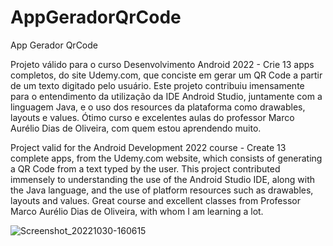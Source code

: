 # AppGeradorQrCode
App Gerador QrCode

Projeto válido para o curso Desenvolvimento Android 2022 - Crie 13 apps completos, do site Udemy.com, que conciste em gerar um QR Code a partir de um texto digitado pelo usuário. 
Este projeto contribuiu imensamente para o entendimento da utilização da IDE Android Studio, juntamente com a linguagem Java, e o uso dos resources da plataforma como drawables, layouts e values.
Ótimo curso e excelentes aulas do professor Marco Aurélio Dias de Oliveira, com quem estou aprendendo muito.



Project valid for the Android Development 2022 course - Create 13 complete apps, from the Udemy.com website, which consists of generating a QR Code from a text typed by the user.
This project contributed immensely to understanding the use of the Android Studio IDE, along with the Java language, and the use of platform resources such as drawables, layouts and values.
Great course and excellent classes from Professor Marco Aurélio Dias de Oliveira, with whom I am learning a lot.

![Screenshot_20221030-160615](https://user-images.githubusercontent.com/75798052/198898238-583943ed-5559-4fee-bb03-5422bece902f.png)
